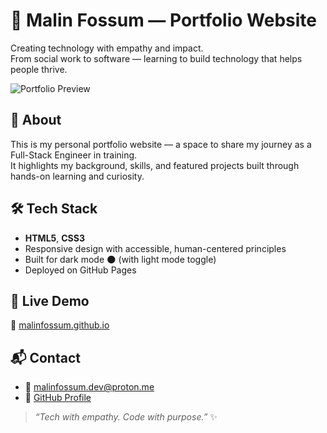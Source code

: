 # 🌙 Malin Fossum — Portfolio Website

Creating technology with empathy and impact.  
From social work to software — learning to build technology that helps people thrive.

![Portfolio Preview](screenshot.png)

## 🧠 About
This is my personal portfolio website — a space to share my journey as a Full-Stack Engineer in training.  
It highlights my background, skills, and featured projects built through hands-on learning and curiosity.

## 🛠 Tech Stack
- **HTML5**, **CSS3**
- Responsive design with accessible, human-centered principles
- Built for dark mode 🌑 (with light mode toggle)
- Deployed on GitHub Pages

## 🚀 Live Demo
🔗 [malinfossum.github.io](https://malinfossum.github.io)

## 📬 Contact
- 💌 [malinfossum.dev@proton.me](mailto:malinfossum.dev@proton.me)
- 🐙 [GitHub Profile](https://github.com/malinfossum)

> *“Tech with empathy. Code with purpose.”* ✨

